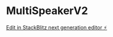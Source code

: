 # MultiSpeakerV2

[Edit in StackBlitz next generation editor ⚡️](https://stackblitz.com/~/github.com/Thakshara2/MultiSpeakerV2)